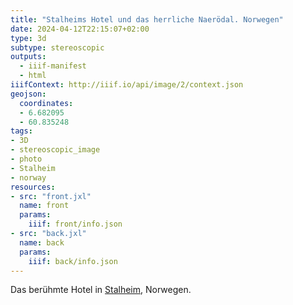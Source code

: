 ```yaml
---
title: "Stalheims Hotel und das herrliche Naerödal. Norwegen"
date: 2024-04-12T22:15:07+02:00
type: 3d
subtype: stereoscopic
outputs:
  - iiif-manifest
  - html
iiifContext: http://iiif.io/api/image/2/context.json
geojson:
  coordinates:
  - 6.682095
  - 60.835248
tags:
- 3D
- stereoscopic_image
- photo
- Stalheim
- norway
resources:
- src: "front.jxl"
  name: front
  params:
    iiif: front/info.json
- src: "back.jxl"
  name: back
  params:
    iiif: back/info.json
---
```


Das berühmte Hotel in [Stalheim](https://de.wikipedia.org/wiki/Stalheim), Norwegen.
